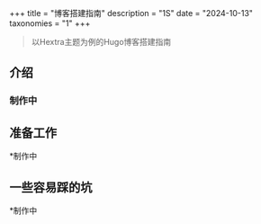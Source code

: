 +++
title = "博客搭建指南"
description = "1S"
date = "2024-10-13"
taxonomies = "1"
+++

> 以Hextra主题为例的Hugo博客搭建指南

## 介绍

### 制作中

## 准备工作

*制作中

## 一些容易踩的坑

*制作中
